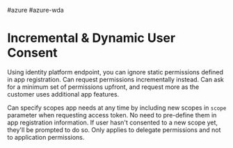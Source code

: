 #azure #azure-wda 

# Incremental & Dynamic User Consent
Using identity platform endpoint, you can ignore static permissions defined in app registration.
Can request permissions incrementally instead.
Can ask for a minimum set of permissions upfront, and request more as the customer uses additional app features.

Can specify scopes app needs at any time by including new scopes in `scope` parameter when requesting access token.
No need to pre-define them in app registration information.
If user hasn't consented to a new scope yet, they'll be prompted to do so.
Only applies to delegate permissions and not to application permissions.